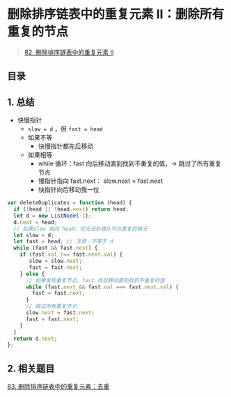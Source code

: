 
# 删除排序链表中的重复元素 II：删除所有重复的节点


> [82. 删除排序链表中的重复元素 II](https://leetcode.cn/problems/remove-duplicates-from-sorted-list-ii/)


## 目录
<!-- toc -->
 ## 1. 总结 

- 快慢指针
	- `slow = d` ，但 `fast = head`
	- 如果不等
		- 快慢指针都先后移动
	- 如果相等
		- while 循环：fast 向后移动直到找到不重复的值，→ 跳过了所有重复节点
		- 慢指针指向 fast.next： slow.next = fast.next
		- 快指针向后移动我一位


```javascript hl:13
var deleteDuplicates = function (head) {
  if (!head || !head.next) return head;
  let d = new ListNode(-1);
  d.next = head;
  // 如果slow 指向 head，将无法处理头节点重复的情况
  let slow = d; 
  let fast = head; // 注意：不等于 d
  while (fast && fast.next) {
    if (fast.val !== fast.next.val) {
       slow = slow.next;
       fast = fast.next;
    } else {
      // 如果发现重复节点，fast 向后移动直到找到不重复的值
      while (fast.next && fast.val === fast.next.val) {
        fast = fast.next;
      }
      // 跳过所有重复节点
      slow.next = fast.next;
      fast = fast.next;
    }
  }
  return d.next;
};

```

## 2. 相关题目

[83. 删除排序链表中的重复元素：去重](/post/lma0n2ot66.html)